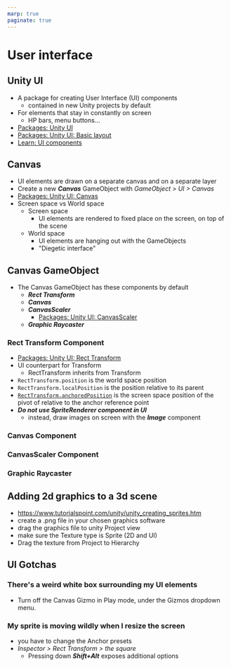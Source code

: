 ```yaml
---
marp: true
paginate: true
---
```

<!-- headingDivider: 3 -->
<!-- class: default -->

# User interface

## Unity UI

* A package for creating User Interface (UI) components
  * contained in new Unity projects by default
* For elements that stay in constantly on screen
  * HP bars, menu buttons...
* [Packages: Unity UI](https://docs.unity3d.com/Packages/com.unity.ugui@1.0/manual/index.html)
* [Packages: Unity UI: Basic layout](https://docs.unity3d.com/Packages/com.unity.ugui@1.0/manual/UIBasicLayout.html)
* [Learn: UI components](https://learn.unity.com/tutorial/ui-components#5c7f8528edbc2a002053b4d0)


## Canvas
* UI elements are drawn on a separate canvas and on a separate layer
* Create a new ***Canvas*** GameObject with *GameObject > UI > Canvas*
* [Packages: Unity UI: Canvas](https://docs.unity3d.com/Packages/com.unity.ugui@1.0/manual/UICanvas.html)
* Screen space vs World space 
  * Screen space
    * UI elements are rendered to fixed place on the screen, on top of the scene
  * World space
    * UI elements are hanging out with the GameObjects
    * "Diegetic interface"


## Canvas GameObject

* The Canvas GameObject has these components by default
  * ***Rect Transform***
  * ***Canvas***
  * ***CanvasScaler***
    * [Packages: Unity UI: CanvasScaler](https://docs.unity3d.com/Packages/com.unity.ugui@1.0/manual/script-CanvasScaler.html)
  * ***Graphic Raycaster***

### Rect Transform Component

* [Packages: Unity UI: Rect Transform](https://docs.unity3d.com/Packages/com.unity.ugui@1.0/manual/class-RectTransform.html)
* UI counterpart for Transform
  * RectTransform inherits from Transform
* `RectTransform.position` is the world space position
* `RectTransform.localPosition` is the position relative to its parent
* [`RectTransform.anchoredPosition`](https://docs.unity3d.com/ScriptReference/RectTransform-anchoredPosition.html) is the screen space position of the pivot of relative to the anchor reference point
* ***Do not use SpriteRenderer component in UI***
  * instead, draw images on screen with the ***Image*** component

<!-- _footer: "[Unity forums: anchoredPosition vs localPosition vs pivotPosition](https://forum.unity.com/threads/difference-between-all-anchoredposition-localposition-and-pivotposition.903722/)" -->

### Canvas Component

### CanvasScaler Component

### Graphic Raycaster




## Adding 2d graphics to a 3d scene

* https://www.tutorialspoint.com/unity/unity_creating_sprites.htm
* create a .png file in your chosen graphics software
* drag the graphics file to unity Project view
* make sure the Texture type is Sprite (2D and UI)
* Drag the texture from Project to Hierarchy

## UI Gotchas

### There's a weird white box surrounding my UI elements

* Turn off the Canvas Gizmo in Play mode, under the Gizmos dropdown menu.

### My sprite is moving wildly when I resize the screen

* you have to change the Anchor presets
* *Inspector > Rect Transform > the square* 
  * Pressing down ***Shift+Alt*** exposes additional options